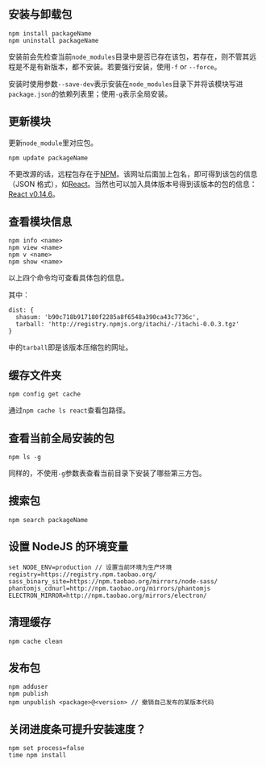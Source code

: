 ## 安装与卸载包

```
npm install packageName
npm uninstall packageName
```

安装前会先检查当前`node_modules`目录中是否已存在该包，若存在，则不管其远程是不是有新版本，都不安装。若要强行安装，使用`-f` or `--force`。

安装时使用参数`--save-dev`表示安装在`node_modules`目录下并将该模块写进`package.json`的依赖列表里；使用`-g`表示全局安装。

## 更新模块

更新`node_module`里对应包。

```
npm update packageName
```

不更改源的话，远程包存在于[NPM](https://registry.npmjs.org/)。该网址后面加上包名，即可得到该包的信息（JSON 格式），如[React](https://registry.npmjs.org/react)。当然也可以加入具体版本号得到该版本的包的信息：[React v0.14.6](https://registry.npmjs.org/react/v0.14.6)。

## 查看模块信息

```
npm info <name>
npm view <name>
npm v <name>
npm show <name>
```

以上四个命令均可查看具体包的信息。

其中：

```
dist: { 
  shasum: 'b90c718b917180f2285a8f6548a390ca43c7736c',
  tarball: 'http://registry.npmjs.org/itachi/-/itachi-0.0.3.tgz' 
}
```

中的`tarball`即是该版本压缩包的网址。

## 缓存文件夹

```
npm config get cache
```

通过`npm cache ls react`查看包路径。

## 查看当前全局安装的包

```
npm ls -g
```

同样的，不使用`-g`参数表查看当前目录下安装了哪些第三方包。

## 搜索包

```
npm search packageName
```

## 设置 NodeJS 的环境变量

```
set NODE_ENV=production // 设置当前环境为生产环境
registry=https://registry.npm.taobao.org/
sass_binary_site=https://npm.taobao.org/mirrors/node-sass/
phantomjs_cdnurl=http://npm.taobao.org/mirrors/phantomjs
ELECTRON_MIRROR=http://npm.taobao.org/mirrors/electron/
```

## 清理缓存

```
npm cache clean
```

## 发布包

```
npm adduser
npm publish
npm unpublish <package>@<version> // 撤销自己发布的某版本代码
```

## 关闭进度条可提升安装速度？

```
npm set process=false
time npm install
```

